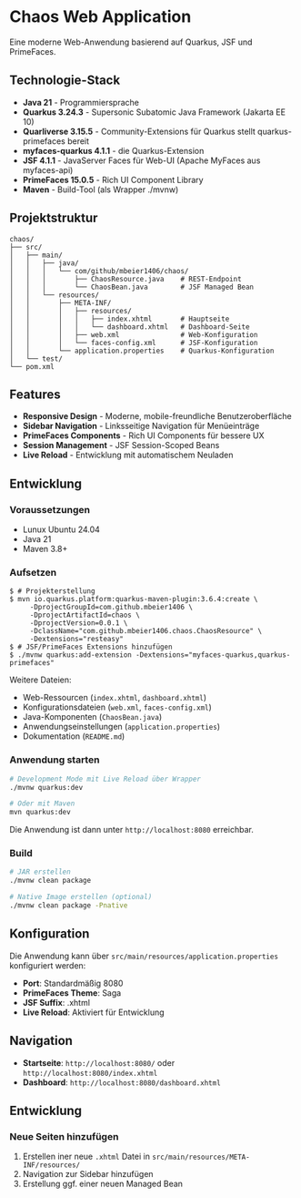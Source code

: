 # Chaos Web Application

Eine moderne Web-Anwendung basierend auf Quarkus, JSF und PrimeFaces.

## Technologie-Stack

- **Java 21** - Programmiersprache
- **Quarkus 3.24.3** - Supersonic Subatomic Java Framework (Jakarta EE 10) 
- **Quarliverse 3.15.5** - Community-Extensions für Quarkus stellt quarkus-primefaces bereit
- **myfaces-quarkus 4.1.1** - die Quarkus-Extension
- **JSF 4.1.1** - JavaServer Faces für Web-UI (Apache MyFaces aus myfaces-api)
- **PrimeFaces 15.0.5** - Rich UI Component Library
- **Maven** - Build-Tool (als Wrapper ./mvnw)

## Projektstruktur

```
chaos/
├── src/
│   ├── main/
│   │   ├── java/
│   │   │   └── com/github/mbeier1406/chaos/
│   │   │       ├── ChaosResource.java    # REST-Endpoint
│   │   │       └── ChaosBean.java        # JSF Managed Bean
│   │   └── resources/
│   │       ├── META-INF/
│   │       │   ├── resources/
│   │       │   │   ├── index.xhtml       # Hauptseite
│   │       │   │   └── dashboard.xhtml   # Dashboard-Seite
│   │       │   ├── web.xml               # Web-Konfiguration
│   │       │   └── faces-config.xml      # JSF-Konfiguration
│   │       └── application.properties    # Quarkus-Konfiguration
│   └── test/
└── pom.xml
```

## Features

- **Responsive Design** - Moderne, mobile-freundliche Benutzeroberfläche
- **Sidebar Navigation** - Linksseitige Navigation für Menüeinträge
- **PrimeFaces Components** - Rich UI Components für bessere UX
- **Session Management** - JSF Session-Scoped Beans
- **Live Reload** - Entwicklung mit automatischem Neuladen

## Entwicklung

### Voraussetzungen

- Lunux Ubuntu 24.04
- Java 21
- Maven 3.8+

### Aufsetzen

```
$ # Projekterstellung
$ mvn io.quarkus.platform:quarkus-maven-plugin:3.6.4:create \
     -DprojectGroupId=com.github.mbeier1406 \
     -DprojectArtifactId=chaos \
     -DprojectVersion=0.0.1 \
     -DclassName="com.github.mbeier1406.chaos.ChaosResource" \
     -Dextensions="resteasy"
$ # JSF/PrimeFaces Extensions hinzufügen
$ ./mvnw quarkus:add-extension -Dextensions="myfaces-quarkus,quarkus-primefaces"
```

Weitere Dateien:
- Web-Ressourcen (`index.xhtml`, `dashboard.xhtml`)
- Konfigurationsdateien (`web.xml`, `faces-config.xml`)
- Java-Komponenten (`ChaosBean.java`)
- Anwendungseinstellungen (`application.properties`)
- Dokumentation (`README.md`)


### Anwendung starten

```bash
# Development Mode mit Live Reload über Wrapper
./mvnw quarkus:dev

# Oder mit Maven
mvn quarkus:dev
```

Die Anwendung ist dann unter `http://localhost:8080` erreichbar.

### Build

```bash
# JAR erstellen
./mvnw clean package

# Native Image erstellen (optional)
./mvnw clean package -Pnative
```

## Konfiguration

Die Anwendung kann über `src/main/resources/application.properties` konfiguriert werden:

- **Port**: Standardmäßig 8080
- **PrimeFaces Theme**: Saga
- **JSF Suffix**: .xhtml
- **Live Reload**: Aktiviert für Entwicklung

## Navigation

- **Startseite**: `http://localhost:8080/` oder `http://localhost:8080/index.xhtml`
- **Dashboard**: `http://localhost:8080/dashboard.xhtml`

## Entwicklung

### Neue Seiten hinzufügen

1. Erstellen iner neue `.xhtml` Datei in `src/main/resources/META-INF/resources/`
2. Navigation zur Sidebar hinzufügen
3. Erstellung ggf. einer neuen Managed Bean
